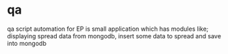 qa
==

qa script automation for EP is small application which has modules like; displaying spread data from mongodb, insert some data to spread and save into mongodb
